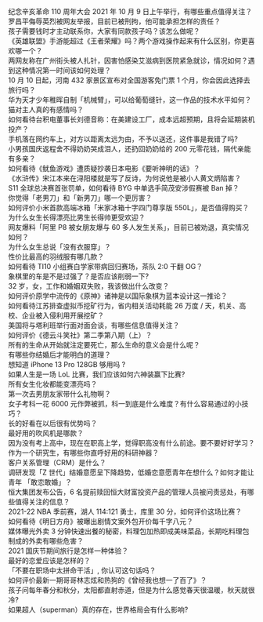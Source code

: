 纪念辛亥革命 110 周年大会 2021 年 10 月 9 日上午举行，有哪些重点值得关注？  
罗昌平侮辱英烈被网友举报，目前已被刑拘，他可能承担怎样的责任？  
孩子需要钱时才主动联系你，大家有同款孩子吗？该怎么做呢？  
《英雄联盟》手游能超过《王者荣耀》吗？两个游戏操作起来有什么区别，你更喜欢哪一个？  
两网友称在广州街头被人扎针，因害怕感染艾滋病到医院紧急就诊，情况如何？遇到这种情况第一时间该如何处理？  
10 月 10 日起，河南 432 家景区宣布对全国游客免门票 1 个月，你会因此选择去旅行吗？  
华为天才少年稚晖自制「机械臂」，可以给葡萄缝针，这一作品的技术水平如何？  
猫对主人真的有感情吗？  
如何看待台积电董事长刘德音称：在美建设工厂，成本远超预期，且将会延期装机投产？  
手机落在网约车上，对方以距离太远为由，不予以送还，这件事是我错了吗?  
小男孩国庆返程舍不得奶奶哭成泪人，还扔回奶奶给的 200 元零花钱，隔代亲能有多亲？  
如何看待《鱿鱼游戏》遭质疑抄袭日本电影《要听神明的话》？  
《水浒传》宋江本来在浔阳楼就是写了反诗，为何说他是被小人黄文炳陷害？  
S11 全球总决赛首张罚单，如何看待 BYG 中单选手简茂安涉假赛被 Ban 掉？  
你觉得「老男刀」和「新男刀」哪一个更厉害？  
如何评价小米首款高端冰箱「米家冰箱十字四门尊享版 550L」，是否值得购买？  
为什么女生长得漂亮比男生长得帅更受欢迎？  
网友爆料「阿里 P8 被女朋友爆与 60 多人发生关系」，目前已被劝退，真实情况如何？  
为什么女生总说「没有衣服穿」？  
性价比最高的羽绒服有哪几款？  
如何看待 TI10 小组赛白学家带病回归赛场，茶队 2:0 干翻 OG？  
象棋里的车是不是过强了？是否应该削弱一下?  
32 岁，女，工作和婚姻双失败，我该做出什么改变？  
如何评价原学中流传的《原神》诸神是以国际象棋为蓝本设计这一推论？  
如何看待江苏排查虚拟币挖矿行为，省内相关活动耗能 26 万度 / 天，机关、高校、企业被入侵利用开展挖矿？  
美国将与塔利班举行面对面会谈，有哪些信息值得关注？  
如何评价《德云斗笑社》第二季第八期（上）？  
所有的生命从开始就注定要死亡，那么生命的意义会是什么呢？  
有哪些你结婚后才能明白的道理？  
想知道 iPhone 13 Pro 128GB 够用吗 ?  
如果人生是一场 LoL 比赛，我们应该如何六神装赢下比赛?  
所有女生化妆都能变漂亮吗？  
第一次去男朋友家带什么礼物啊？  
女子考科一花 6000 元作弊被抓，科一到底是什么难度？有什么容易通过的小技巧？  
长的好看在以后很有优势吗？  
最好用的吹风机是哪款？  
因为没有考上高中，现在在职高上学，觉得职高没有什么前途。要不要好好学习？  
作为一个研究生，有哪些你直呼好用的科研神器？  
客户关系管理（CRM）是什么？  
调研发现「Z 世代」结婚意愿呈下降趋势，低婚恋意愿青年在想什么？如何才能让青年 「敢恋敢婚」？  
恒大集团发布公告，6 名提前赎回恒大财富投资产品的管理人员被问责惩处，有哪些值得关注的信息？  
2021-22 NBA 季前赛，湖人 114:121 勇士，库里 30 分，如何评价这场比赛？  
如何看待《明日方舟》被曝出剧情文案外包开价每千字八元？  
媒体曝光外卖 3 分钟快速出餐的秘密，料理包加热即成美味菜品，长期吃料理包制成的外卖有哪些危害？  
2021 国庆节期间旅行是怎样一种体验？  
最好的恋爱应该是怎样的？  
「不要在职场中太拼命干活」, 你认可这句话吗？  
如何评价最新一期哥哥林志炫和热狗的《曾经我也想一了百了》？  
孩子问每年春分和秋分，太阳都直射赤道，但是为什么感觉春天很温暖，秋天就很冷?  
如果超人（superman）真的存在，世界格局会有什么影响?  
